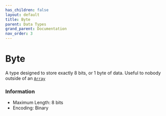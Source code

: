 ```yaml
---
has_children: false
layout: default
title: Byte
parent: Data Types
grand_parent: Documentation
nav_order: 3
---
```


# Byte
A type designed to store exactly 8 bits, or 1 byte of data. Useful to nobody outside of an [`Array`](array.md)


### Information
- Maximum Length: 8 bits
- Encoding: Binary
